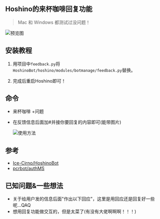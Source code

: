 ## Hoshino的来杯咖啡回复功能

> Mac 和 Windows 都测试过没问题！
>

![预览图](https://s3.bmp.ovh/imgs/2022/09/12/f3a1140f10d59ed5.png)



## 安装教程

1. 用项目中`feedback.py`将`HoshinoBot/hoshino/modules/botmanage/feedback.py`替换。

4. 完成后重启Hoshino即可！

   

## 命令

- 来杯咖啡 +问题

- 在反馈信息后面加#并接你要回复的内容即可(能带图片)

  ![使用方法](https://s3.bmp.ovh/imgs/2022/09/12/1c3abaed29a8de7e.png)
  
  

## 参考

- [Ice-Cirno/HoshinoBot](https://github.com/Ice-Cirno/HoshinoBot)
- [pcrbot/authMS](https://github.com/pcrbot/authMS)



## 已知问题&一些想法

- 关于给用户发的信息后面"作出以下回应"，这里是用回应还是回复好一些呢...QAQ
- 想用回复功能做交互的，但是太菜了(有没有大佬啊啊啊！！！)
